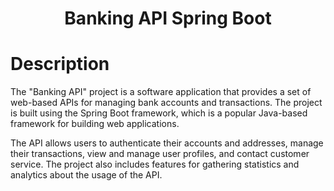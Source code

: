 <div align="center">
<h1>Banking API Spring Boot </h1>

</div>

# Description
The "Banking API" project is a software application that provides a set of web-based APIs for managing bank accounts and transactions. The project is built using the Spring Boot framework, which is a popular Java-based framework for building web applications.

The API allows users to authenticate their accounts and addresses, manage their transactions, view and manage user profiles, and contact customer service. The project also includes features for gathering statistics and analytics about the usage of the API.

